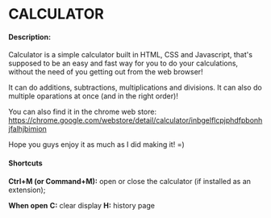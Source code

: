 # CALCULATOR

#### Description:
Calculator is a simple calculator built in HTML, CSS and Javascript, that's supposed to be an easy and fast way for you to do your calculations, without the need of you getting out from the web browser!

It can do additions, subtractions, multiplications and divisions. It can also do multiple oparations at once (and in the right order)!

You can also find it in the chrome web store: 
https://chrome.google.com/webstore/detail/calculator/inbgelflcpjphdfpbonhjfalhjbimion

Hope you guys enjoy it as much as I did making it! =)


#### Shortcuts

**Ctrl+M (or Command+M):** open or close the calculator (if installed as an extension);

**When open**
**C:** clear display
**H:** history page
